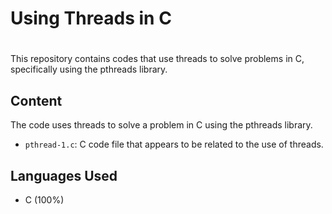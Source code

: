 # Using Threads in C <h1>

This repository contains codes that use threads to solve problems in C, specifically using the pthreads library.

## Content
The code uses threads to solve a problem in C using the pthreads library.

* `pthread-1.c`: C code file that appears to be related to the use of threads.

## Languages Used
* C (100%)
